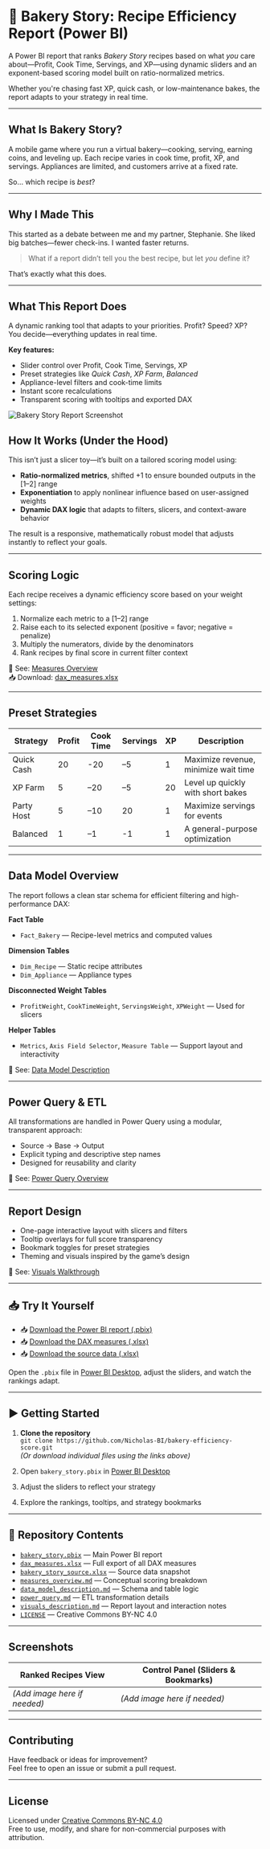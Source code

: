 # 🍰 Bakery Story: Recipe Efficiency Report (Power BI)

A Power BI report that ranks *Bakery Story* recipes based on what *you* care about—Profit, Cook Time, Servings, and XP—using dynamic sliders and an exponent-based scoring model built on ratio-normalized metrics.

Whether you're chasing fast XP, quick cash, or low-maintenance bakes, the report adapts to your strategy in real time.

---

## What Is Bakery Story?

A mobile game where you run a virtual bakery—cooking, serving, earning coins, and leveling up. Each recipe varies in cook time, profit, XP, and servings. Appliances are limited, and customers arrive at a fixed rate.

So… which recipe is *best*?

---

## Why I Made This

This started as a debate between me and my partner, Stephanie. She liked big batches—fewer check-ins. I wanted faster returns.

> What if a report didn’t tell you the best recipe, but let *you* define it?

That’s exactly what this does.

---

## What This Report Does

A dynamic ranking tool that adapts to your priorities. Profit? Speed? XP? You decide—everything updates in real time.

**Key features:**
- Slider control over Profit, Cook Time, Servings, XP  
- Preset strategies like *Quick Cash*, *XP Farm*, *Balanced*  
- Appliance-level filters and cook-time limits  
- Instant score recalculations  
- Transparent scoring with tooltips and exported DAX

![Bakery Story Report Screenshot](./docs/images/bakery_story.png)

## How It Works (Under the Hood)

This isn’t just a slicer toy—it’s built on a tailored scoring model using:

- **Ratio-normalized metrics**, shifted +1 to ensure bounded outputs in the [1–2] range  
- **Exponentiation** to apply nonlinear influence based on user-assigned weights  
- **Dynamic DAX logic** that adapts to filters, slicers, and context-aware behavior

The result is a responsive, mathematically robust model that adjusts instantly to reflect your goals.

---

## Scoring Logic

Each recipe receives a dynamic efficiency score based on your weight settings:

1. Normalize each metric to a [1–2] range  
2. Raise each to its selected exponent (positive = favor; negative = penalize)  
3. Multiply the numerators, divide by the denominators  
4. Rank recipes by final score in current filter context

📄 See: [Measures Overview](./docs/measures_overview.md)  
📥 Download: [dax_measures.xlsx](https://raw.githubusercontent.com/Nicholas-BI/bakery-efficiency-score/main/docs/dax_measures.xlsx)

---

## Preset Strategies

| Strategy     | Profit | Cook Time | Servings | XP | Description                          |
|--------------|--------|-----------|----------|----|--------------------------------------|
| Quick Cash   | 20     | -20       | –5       | 1  | Maximize revenue, minimize wait time |
| XP Farm      | 5      | –20       | –5       | 20 | Level up quickly with short bakes    |
| Party Host   | 5      | –10       | 20       | 1  | Maximize servings for events         |
| Balanced     | 1      | –1        | -1       | 1  | A general-purpose optimization       |

---

## Data Model Overview

The report follows a clean star schema for efficient filtering and high-performance DAX:

**Fact Table**  
- `Fact_Bakery` — Recipe-level metrics and computed values

**Dimension Tables**  
- `Dim_Recipe` — Static recipe attributes  
- `Dim_Appliance` — Appliance types

**Disconnected Weight Tables**  
- `ProfitWeight`, `CookTimeWeight`, `ServingsWeight`, `XPWeight` — Used for slicers

**Helper Tables**  
- `Metrics`, `Axis Field Selector`, `Measure Table` — Support layout and interactivity

📄 See: [Data Model Description](./docs/data_model_description.md)

---

## Power Query & ETL

All transformations are handled in Power Query using a modular, transparent approach:

- Source → Base → Output  
- Explicit typing and descriptive step names  
- Designed for reusability and clarity

📄 See: [Power Query Overview](./docs/power_query.md)

---

## Report Design

- One-page interactive layout with slicers and filters  
- Tooltip overlays for full score transparency  
- Bookmark toggles for preset strategies  
- Theming and visuals inspired by the game’s design

📄 See: [Visuals Walkthrough](./docs/visuals_description.md)

---

## 📥 Try It Yourself

- 📥 [Download the Power BI report (.pbix)](https://raw.githubusercontent.com/Nicholas-BI/bakery-efficiency-score/main/docs/bakery_story.pbix)  
- 📥 [Download the DAX measures (.xlsx)](https://raw.githubusercontent.com/Nicholas-BI/bakery-efficiency-score/main/docs/dax_measures.xlsx)  
- 📥 [Download the source data (.xlsx)](https://raw.githubusercontent.com/Nicholas-BI/bakery-efficiency-score/main/docs/bakery_story_source.xlsx)

Open the `.pbix` file in [Power BI Desktop](https://powerbi.microsoft.com/desktop), adjust the sliders, and watch the rankings adapt.

---

## ▶️ Getting Started

1. **Clone the repository**  
   `git clone https://github.com/Nicholas-BI/bakery-efficiency-score.git`  
   *(Or download individual files using the links above)*

2. Open `bakery_story.pbix` in [Power BI Desktop](https://powerbi.microsoft.com/desktop)  
3. Adjust the sliders to reflect your strategy  
4. Explore the rankings, tooltips, and strategy bookmarks

---

## 📁 Repository Contents

- [`bakery_story.pbix`](./docs/bakery_story.pbix) — Main Power BI report  
- [`dax_measures.xlsx`](./docs/dax_measures.xlsx) — Full export of all DAX measures  
- [`bakery_story_source.xlsx`](./docs/bakery_story_source.xlsx) — Source data snapshot  
- [`measures_overview.md`](./docs/measures_overview.md) — Conceptual scoring breakdown  
- [`data_model_description.md`](./docs/data_model_description.md) — Schema and table logic  
- [`power_query.md`](./docs/power_query.md) — ETL transformation details  
- [`visuals_description.md`](./docs/visuals_description.md) — Report layout and interaction notes  
- [`LICENSE`](./LICENSE) — Creative Commons BY-NC 4.0

---

## Screenshots

| Ranked Recipes View                             | Control Panel (Sliders & Bookmarks)           |
|--------------------------------------------------|------------------------------------------------|
| *(Add image here if needed)*                     | *(Add image here if needed)*                  |

---

## Contributing

Have feedback or ideas for improvement?  
Feel free to open an issue or submit a pull request.

---

## License

Licensed under [Creative Commons BY-NC 4.0](./LICENSE)  
Free to use, modify, and share for non-commercial purposes with attribution.

